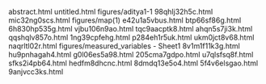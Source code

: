 abstract.html
untitled.html
figures/aditya1-1
98qhlj32h5c.html
mic32ng0scs.html
figures/map(1)
e42u1a5vbus.html
btp66sf86g.html
6h830hp535g.html
vjbu106n9ao.html
tqc9aacptk8.html
ahqn5s7ji3k.html
qqshqlv857o.html
1ng39cpfehg.html
p284eh1r5uk.html
ukm0jct8v68.html
naqrltl02r.html
figures/measured_variables - Sheet1
8v1m1f11k3g.html
hu9pnhagah4.html
g0l06es5a98.html
205cma7gdpo.html
u7qlsfsq8f.html
sfks2i4pb64.html
hedfm8dhcnc.html
8dmdq13e5o4.html
5f4v6elsgao.html
9anjvcc3ks.html